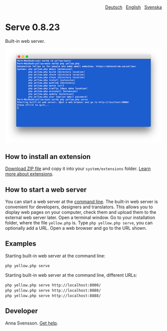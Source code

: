 <p align="right"><a href="README-de.md">Deutsch</a> &nbsp; <a href="README.md">English</a> &nbsp; <a href="README-sv.md">Svenska</a></p>

# Serve 0.8.23

Built-in web server.

<p align="center"><img src="serve-screenshot.png?raw=true" alt="Screenshot"></p>

## How to install an extension

[Download ZIP file](https://github.com/annaesvensson/yellow-serve/archive/main.zip) and copy it into your `system/extensions` folder. [Learn more about extensions](https://github.com/annaesvensson/yellow-update).

## How to start a web server

You can start a web server at the [command line](https://github.com/annaesvensson/yellow-core). The built-in web server is convenient for developers, designers and translators. This allows you to display web pages on your computer, check them and upload them to the external web server later. Open a terminal window. Go to your installation folder, where the file `yellow.php` is. Type `php yellow.php serve`, you can optionally add a URL. Open a web browser and go to the URL shown.

## Examples

Starting built-in web server at the command line:

`php yellow.php serve`  

Starting built-in web server at the command line, different URLs:

`php yellow.php serve http://localhost:8000/`  
`php yellow.php serve http://localhost:8080/`  
`php yellow.php serve http://localhost:8888/`  

## Developer

Anna Svensson. [Get help](https://datenstrom.se/yellow/help/).

